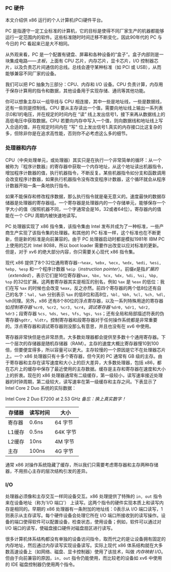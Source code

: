 
### PC 硬件

本文介绍供 x86 运行的个人计算机(PC)硬件平台。

PC 是指遵守一定工业标准的计算机，它的目标是使得不同厂家生产的机器都能够运行一定范围内的软件。这些标准随时时间迁移不断变化，因此90年代的 PC 与今日的 PC 看起来已是大不相同。

从外观来看，PC 是一个配置有键盘、屏幕和各种设备的“盒子”。盒子内部则是一块集成电路——*主板*，上面有 CPU 芯片，内存芯片，显卡芯片，I/O 控制器芯片，以及负责芯片间通信的总线。总线会遵守某种标准（如 PCI 或 USB），从而能够兼容不同厂家的设备。

我们可以把 PC 抽象为三部分：CPU、内存和 I/O 设备。CPU 负责计算，内存用于保存计算用的指令和数据，其他设备用于实现存储、通讯等其他功能。

你可以想象主存以一组导线与 CPU 相连接，其中一些是地址线，一些是数据线，还有一些则是控制线。CPU 要从主存读出一个值，需要向地址线上输出一系列表示0和1的电压，并在规定的时间内在 “读” 线上发出信号1，接下来再从数据线上的高低电压中获取数据。CPU 若要向内存中写入一个值，则向数据线和地址线上写入合适的值，并在规定时间内在 "写" 位上发出信号1.真实的内存接口比这复杂的多，但除非你是在追求高性能，否则你不必考虑这么多的细节。

### 处理器和内存

CPU（中央处理单元，或处理器）其实只是在执行一个非常简单的循环：从一个被称为『程序计数器』的寄存器中获取一个内存地址，从这个地址读出机器指令，增加程序计数器的值，执行机器指令，不断反复。某些机器指令如分支和函数调用会改变程序计数器，如果执行机器指令没有改变程序计数器，这个循环就会从程序计数器开始一条一条地执行指令。

如果不能保存和修改程序数据，那么执行指令就是毫无意义的。速度最快的数据存储器是处理器的寄存器组。一个寄存器是处理器内的一个存储单元，能够保存一个字大小的值（按照机器不同，一个字通常会是16，32或者64位）。寄存器内的值能在一个 CPU 周期内被快速地读写。

PC 处理器实现了 x86 指令集，该指令集由 Intel 发布并成为了一种标准，一些产商生产实现了该指令集的处理器。和其他的 PC 标准一样，这个标准也在不断更新，但是新的标准是向前兼容的。由于 PC 处理器启动时都是模拟1981年 IBM PC 上使用的芯片 Intel 8088，所以 boot loader 需要作出改变以应对标准的更新。但是，对于 xv6 的绝大部分内容，你只需要关心现代 x86 指令集。

现代 x86 提供了8个32位通用寄存器--`%eax, %ebx, %ecx, %edx, %edi, %esi, %ebp, %esp` 和一个程序计数器 `%eip`（*instruction pointer*）。前缀*e*是指*扩展的*（*extended*），表示它们是16位寄存器`%ax, %bx, %cx, %dx, %di, %si, %bp, %sp` 的32位扩展。这两套寄存器其实是相互的别名，例如 `%ax` 是 `%eax` 的低位：我们在写 `%ax` 的时候也会改变 `%eax`，反之亦然。前四个寄存器的两个低8位还有自己的名字：`%al, %ah` 分别表示 `%ax` 的低8位和高8位，`%bl, %bh, %cl, %ch, %dl, %dh`同理。另外，x86 还有8个80位的浮点寄存器，以及一系列特殊用途的寄存器如*控制寄存器* `%cr0, %cr2, %cr3, %cr4`，*调试寄存器* `%dr0, %dr1, %dr2, %dr3`；段寄存器 `%cs, %ds, %es, %fs, %gs, %ss`；还有全局和局部描述符表的伪寄存器`%gdtr, %ldtr`。控制寄存器和段寄存器对于任何操作系统都是非常重要的。浮点寄存器和调试寄存器则没那么有意思，并且也没有在 xv6 中使用。

寄存器非常快但是也非常昂贵。大多数处理器都会提供至多数十个通用寄存器。下一个层次的存储器是随机存储器（RAM）。主存的速度大概比寄存器慢10到100倍，但要便宜得多，所以容量可以更大。主存较慢的一个原因是它不在处理器芯片上。一个 x86 处理器只有十多个寄存器，但今天的 PC 通常有 GB 级的主存。由于寄存器和主存在读写速度和大小上的巨大差异，大多数处理器，包括 x86，都在芯片上的缓存中保存了最近使用的主存数据。缓存是主存和寄存器在速度和大小上的折衷。现在的 x86 处理器通常有二级缓存，第一级较小，读写速率接近处理器的时钟周期，第二级较大，读写速率在第一级缓存和主存之间。下表显示了 Intel Core 2 Duo 系统的实际数据：

Intel Core 2 Duo E7200 at 2.53 GHz
*备忘：换上真实数字！*

|存储器 | 读写时间 | 大小 |
|-------|--------|-----|
|寄存器|0.6ns|64 字节|
|L1缓存|0.5ns|64K 字节|
|L2缓存|10ns|4M 字节|
|主存|100ns|4G 字节|

通常 x86 对操作系统隐藏了缓存，所以我们只需要考虑寄存器和主存两种存储器，不用担心主存的层次结构引发的差异。

### I/O 

处理器必须像和主存交互一样同设备交互。x86 处理提供了特殊的 `in, out` 指令来在设备地址（称为'I/O 端口'） 上读写。这两个指令的硬件实现本质上和读写内存是相同的。早期的 x86 处理器有一条附加的地址线：0表示从 I/O 端口读写，1则表示从主存读写。每个硬件设备会处理它所在 I/O 端口所接收到的读写操作。设备的端口使得软件可以配置设备，检查状态，使用设备；例如，软件可以通过对 I/O 端口的读写，使磁盘接口硬件对磁盘扇区进行读写。

很多计算机体系结构都没有单独的设备访问指令，取而代之的是让设备拥有固定的内存地址，然后通过内存读写实现设备读写。实际上现代 x86 体系结构就在大多数高速设备上（如网络、磁盘、显卡控制器）使用了该技术，叫做 *内存映射 I/O*。但由于向前兼容的原因，`in, out` 指令仍能使用，而比较老的设备如 xv6 中使用的 IDE 磁盘控制器仍使用两个指令。
